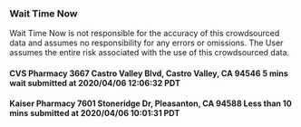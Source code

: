 
### Wait Time Now
Wait Time Now is not responsible for the accuracy of this crowdsourced data and assumes no responsibility for any errors or omissions. The User assumes the entire risk associated with the use of this crowdsourced data.   



#### CVS Pharmacy 3667 Castro Valley Blvd, Castro Valley, CA 94546 5 mins wait submitted at 2020/04/06 12:06:32 PDT




#### Kaiser Pharmacy 7601 Stoneridge Dr, Pleasanton, CA 94588 Less than 10 mins submitted at 2020/04/06 10:01:31 PDT
